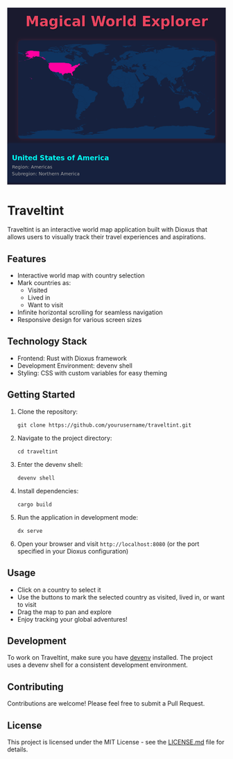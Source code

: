 ![promo traveltint](promo_traveltint.png)
# Traveltint

Traveltint is an interactive world map application built with Dioxus that allows users to visually track their travel experiences and aspirations.

## Features

- Interactive world map with country selection
- Mark countries as:
  - Visited
  - Lived in
  - Want to visit
- Infinite horizontal scrolling for seamless navigation
- Responsive design for various screen sizes

## Technology Stack

- Frontend: Rust with Dioxus framework
- Development Environment: devenv shell
- Styling: CSS with custom variables for easy theming

## Getting Started

1. Clone the repository:
   ```
   git clone https://github.com/yourusername/traveltint.git
   ```

2. Navigate to the project directory:
   ```
   cd traveltint
   ```

3. Enter the devenv shell:
   ```
   devenv shell
   ```

4. Install dependencies:
   ```
   cargo build
   ```

5. Run the application in development mode:
   ```
   dx serve
   ```

6. Open your browser and visit `http://localhost:8080` (or the port specified in your Dioxus configuration)

## Usage

- Click on a country to select it
- Use the buttons to mark the selected country as visited, lived in, or want to visit
- Drag the map to pan and explore
- Enjoy tracking your global adventures!

## Development

To work on Traveltint, make sure you have [devenv](https://devenv.sh/) installed. The project uses a devenv shell for a consistent development environment.

## Contributing

Contributions are welcome! Please feel free to submit a Pull Request.

## License

This project is licensed under the MIT License - see the [LICENSE.md](LICENSE.md) file for details.
